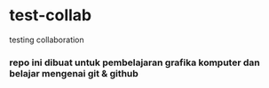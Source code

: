 # test-collab
testing collaboration
<h3>repo ini dibuat untuk pembelajaran grafika komputer dan belajar mengenai git & github</h3>